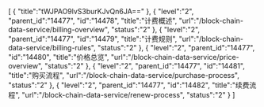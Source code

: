 [
	{
		"title":"tWJPAO9lvS3burKJvQn6JA=="
	},
	{
		"level":"2",
		"parent_id":"14477",
		"id":"14478",
		"title":"计费概述",
		"url":"/block-chain-data-service/billing-overview",
		"status":"2"
	},
	{
		"level":"2",
		"parent_id":"14477",
		"id":"14479",
		"title":"计费规则",
		"url":"/block-chain-data-service/billing-rules",
		"status":"2"
	},
	{
		"level":"2",
		"parent_id":"14477",
		"id":"14480",
		"title":"价格总览",
		"url":"/block-chain-data-service/price-overview",
		"status":"2"
	},
	{
		"level":"2",
		"parent_id":"14477",
		"id":"14481",
		"title":"购买流程",
		"url":"/block-chain-data-service/purchase-process",
		"status":"2"
	},
	{
		"level":"2",
		"parent_id":"14477",
		"id":"14482",
		"title":"续费流程",
		"url":"/block-chain-data-service/renew-process",
		"status":"2"
	}
]